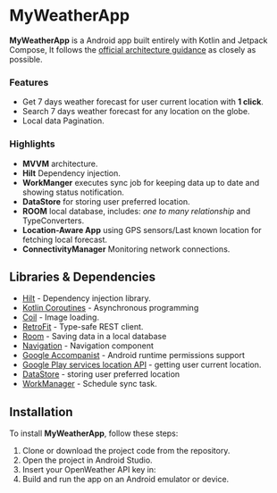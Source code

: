 # MyWeatherApp
**MyWeatherApp** is a Android app built entirely with Kotlin and Jetpack Compose, It
follows the [official architecture guidance](https://developer.android.com/jetpack/guide) as closely as possible.

### Features
*   Get 7 days weather forecast for user current location with **1 click**.
*   Search 7 days weather forecast for any location on the globe.
*   Local data Pagination.

### Highlights
* **MVVM** architecture.
* **Hilt** Dependency injection.
* **WorkManger** executes sync job for keeping data up to date and showing status notification.
* **DataStore** for storing user preferred location.
* **ROOM** local database, includes: _one to many relationship_ and TypeConverters.
* **Location-Aware App** using GPS sensors/Last known location for fetching local forecast.
* **ConnectivityManager** Monitoring network connections. 

  
## Libraries & Dependencies
- [Hilt](https://developer.android.com/training/dependency-injection/hilt-jetpack) - Dependency injection library.
- [Kotlin Coroutines](https://developer.android.com/kotlin/coroutines) - Asynchronous programming 
- [Coil](https://coil-kt.github.io/coil/compose/) - Image loading.
- [RetroFit](https://square.github.io/retrofit/) - Type-safe REST client.
- [Room](https://developer.android.com/training/data-storage/room) - Saving data in a local database
- [Navigation](https://developer.android.com/guide/navigation) - Navigation component 
- [Google Accompanist](https://github.com/google/accompanist) - Android runtime permissions support
- [Google Play services location API](https://developer.android.com/training/location/retrieve-current) - getting user current location.
- [DataStore](https://developer.android.com/topic/libraries/architecture/datastore) - storing user preferred location
- [WorkManager](https://developer.android.com/topic/libraries/architecture/workmanager) - Schedule sync task.

## Installation
To install **MyWeatherApp**, follow these steps:
1. Clone or download the project code from the repository.
2. Open the project in Android Studio.
3. Insert your OpenWeather API key in: 
4. Build and run the app on an Android emulator or device.
